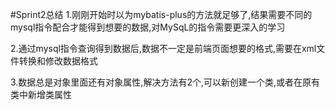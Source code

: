 #Sprint2总结
1.刚刚开始时以为mybatis-plus的方法就足够了,结果需要不同的mysql指令配合才能得到想要的数据,对MySqL的指令需要更深入的学习

2.通过mysql指令查询得到数据后,数据不一定是前端页面想要的格式,需要在xml文件转换和修改数据格式

3.数据总是对象里面还有对象属性,解决方法有2个,可以新创建一个类,或者在原有类中新增类属性

